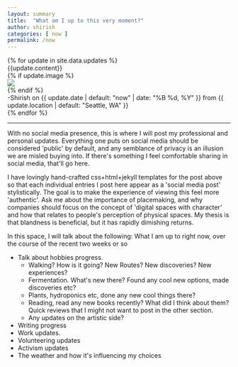 ```yaml
---
layout: summary
title:  "What am I up to this very moment?"
author: shirish
categories: [ now ]
permalink: /now
---
```


<link href="{{ site.url }}/assets/css/tooltip.css" rel="stylesheet">
{% for update in site.data.updates %}
<div class="message tooltip-{% cycle 'left', 'right' %}">
  <div class='cont'>
  {{update.content}}
  </div>
  {% if update.image %}
  <div class="img">
    <img src="{{update.image}}">
  </div>
  {% endif %}
<div class="date-box">-Shirish on {{ update.date | default: "now" | date: "%B %d, %Y" }} from {{ update.location | default: "Seattle, WA" }}</div>
</div>
{% endfor %}

---

With no social media presence, this is where I will post my professional and personal updates. Everything one puts on social media should be considered 'public' by default, and any semblance of privacy is an illusion we are misled buying into. If there's something I feel comfortable sharing in social media, that'll go here.

I have lovingly hand-crafted css+html+jekyll templates for the post above so that each individual entries I post here appear as a 'social media post' stylistically. The goal is to make the experience of viewing this feel more 'authentic'. Ask me about the importance of placemaking, and why companies should focus on the concept of 'digital spaces with character' and how that relates to people's perception of physical spaces. My thesis is that blandness is beneficial, but it has rapidly dimishing returns.

In this space, I will talk about the following:
What I am up to right now, over the course of the recent two weeks or so
  * Talk about hobbies progress.
    * Walking? How is it going? New Routes? New discoveries? New experiences?
    * Fermentation. What's new there? Found any cool new options, made discoveries etc?
    * Plants, hydroponics etc, done any new cool things there?
    * Reading, read any new books recently? What did I think about them? Quick reviews that I might not want to post in the other section.
    * Any updates on the artistic side?
  * Writing progress
  * Work updates.
  * Volunteering updates
  * Activism updates
  * The weather and how it's influencing my choices